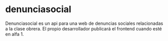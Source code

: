 # denunciasocial
Denunciasocial es un api para una web de denuncias sociales relacionadas a la clase obrera. El propio desarrollador publicará el frontend cuando esté en alfa 1.
